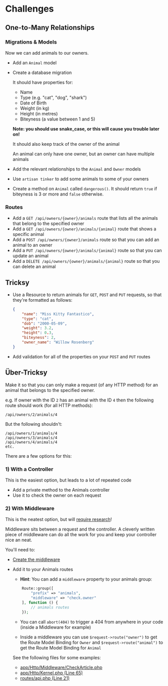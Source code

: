 # Challenges

## One-to-Many Relationships


### Migrations & Models

Now we can add animals to our owners.

- Add an `Animal` model
- Create a database migration

    It should have properties for:

    - Name
    - Type (e.g. "cat", "dog", "shark")
    - Date of Birth
    - Weight (in kg)
    - Height (in metres)
    - Biteyness (a value between 1 and 5)

    **Note: you should use snake_case, or this will cause you trouble later on!**

    It should also keep track of the owner of the animal

    An animal can only have one owner, but an owner can have multiple animals

- Add the relevant relationships to the `Animal` and `Owner` models
- Use `artisan tinker` to add some animals to some of your owners
- Create a method on `Animal` called `dangerous()`. It should return `true` if biteyness is 3 or more and `false` otherwise.


### Routes

- Add a `GET /api/owners/{owner}/animals` route that lists all the animals that belong to the specified owner
- Add a `GET /api/owners/{owner}/animals/{animal}` route that shows a specific animal
- Add a `POST /api/owners/{owner}/animals` route so that you can add an animal to an owner
- Add a `PUT /api/owners/{owner}/animals/{animal}` route so that you can update an animal
- Add a `DELETE /api/owners/{owner}/animals/{animal}` route so that you can delete an animal


## Tricksy

- Use a Resource to return animals for `GET`, `POST` and `PUT` requests, so that they're formatted as follows:

    ```json
    {
        "name": "Miss Kitty Fantastico",
        "type": "cat",
        "dob": "2000-05-09",
        "weight": 3.2,
        "height": 0.3,
        "biteyness": 2,
        "owner_name": "Willow Rosenberg"
    }
    ```

- Add validation for all of the properties on your `POST` and `PUT` routes

## Über-Tricksy

Make it so that you can only make a request (of any HTTP method) for an animal that belongs to the specified owner.

e.g. If owner with the ID `2` has an animal with the ID `4` then the following route should work (for all HTTP methods):

`/api/owners/2/animals/4`

But the following shouldn't:

```
/api/owners/1/animals/4
/api/owners/3/animals/4
/api/owners/4/animals/4
etc.
```

There are a few options for this:

### 1) With a Controller

This is the easiest option, but leads to a lot of repeated code

- Add a private method to the Animals controller
- Use it to check the owner on each request

### 2) With Middleware

This is the neatest option, but will [require research](http://laravel.com/docs/master/middleware)!

Middleware sits between a request and the controller. A cleverly written piece of middleware can do all the work for you and keep your controller nice an neat.

You'll need to:

- [Create the middleware](http://laravel.com/docs/master/middleware#defining-middleware)
- Add it to your Animals routes
    - **Hint**: You can add a `middleware` property to your animals group:

    ```php
        Route::group([
            "prefix" => "animals",
            "middleware" => "check.owner"
        ], function () {
            // animals routes
        });

    ```

    - You can call `abort(404)` to trigger a 404 from anywhere in your code (inside a Middleware for example)

    - Inside a middleware you can use `$request->route("owner")` to get the Route Model Binding for `Owner` and `$request->route("animal")` to get the Route Model Binding for `Animal`

    See the following files for some examples:

    - [app/Http/Middleware/CheckArticle.php](https://github.com/develop-me/bootcamp--laravel-project/blob/develop/app/Http/Middleware/CheckArticle.php)
    - [app/Http/Kernel.php (Line 65)](https://github.com/develop-me/bootcamp--laravel-project/blob/develop/app/Http/Kernel.php#L65)
    - [routes/api.php (Line 21)](https://github.com/develop-me/bootcamp--laravel-project/blob/develop/routes/api.php#L21)
